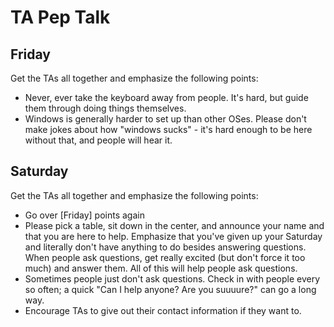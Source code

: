 # TA Pep Talk

## Friday

Get the TAs all together and emphasize the following points:

* Never, ever take the keyboard away from people. It's hard, but guide them
  through doing things themselves.
* Windows is generally harder to set up than other OSes. Please don't make jokes
  about how "windows sucks" - it's hard enough to be here without that, and
  people will hear it.

## Saturday

Get the TAs all together and emphasize the following points:

* Go over [Friday] points again
* Please pick a table, sit down in the center, and announce your name and that
  you are here to help. Emphasize that you've given up your Saturday and
  literally don't have anything to do besides answering questions. When people
  ask questions, get really excited (but don't force it too much) and answer
  them. All of this will help people ask questions.
* Sometimes people just don't ask questions. Check in with people every so
  often; a quick "Can I help anyone? Are you suuuure?" can go a long way.
* Encourage TAs to give out their contact information if they want to.
